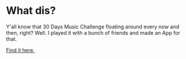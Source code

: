# What dis?

Y'all know that 30 Days Music Challenge floating around every now and then, right? Well. I played it with a bunch of friends and made an App for that.

[Find it here.](https://marauderpixie.shinyapps.io/music_challenge_app/)